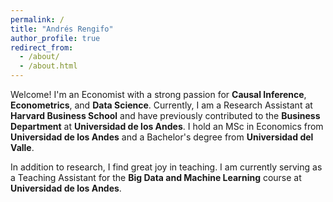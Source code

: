 ```yaml
---
permalink: /
title: "Andrés Rengifo"
author_profile: true
redirect_from: 
  - /about/
  - /about.html
---
```


Welcome! I'm an Economist with a strong passion for **Causal Inference**, **Econometrics**, and **Data Science**. Currently, I am a Research Assistant at **Harvard Business School** and have previously contributed to the **Business Department** at **Universidad de los Andes**. I hold an MSc in Economics from **Universidad de los Andes** and a Bachelor's degree from **Universidad del Valle**.

In addition to research, I find great joy in teaching. I am currently serving as a Teaching Assistant for the **Big Data and Machine Learning** course at **Universidad de los Andes**.

